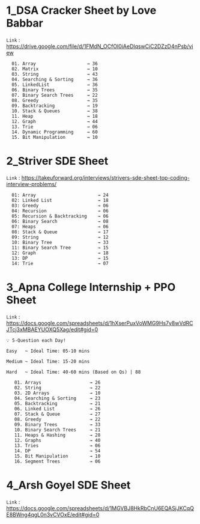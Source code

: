 # 1_DSA Cracker Sheet by Love Babbar

 ```Link``` : https://drive.google.com/file/d/1FMdN_OCfOI0iAeDlqswCiC2DZzD4nPsb/view

      01. Array                   → 36
      02. Matrix                  → 10
      03. String                  → 43
      04. Searching & Sorting     → 36
      05. LinkedList              → 36
      06. Binary Trees            → 35
      07. Binary Search Trees     → 22
      08. Greedy                  → 35
      09. Backtracking            → 19
      10. Stack & Queues          → 38
      11. Heap                    → 18
      12. Graph                   → 44
      13. Trie                    → 06
      14. Dynamic Programming     → 60
      15. Bit Manipulation        → 10

# 2_Striver SDE Sheet

 ```Link``` : https://takeuforward.org/interviews/strivers-sde-sheet-top-coding-interview-problems/

      01: Array                       → 24
      02: Linked List                 → 18
      03: Greedy                      → 06
      04: Recursion                   → 06
      05: Recursion & Backtracking    → 06
      06: Binary Search               → 08
      07: Heaps                       → 06
      08: Stack & Queue               → 17
      09: String                      → 12
      10: Binary Tree                 → 33
      11: Binary Search Tree          → 15
      12: Graph                       → 18
      13: DP                          → 15
      14: Trie                        → 07
      
  # 3_Apna College Internship + PPO Sheet
  
 ```Link``` : https://docs.google.com/spreadsheets/d/1hXserPuxVoWMG9Hs7y8wVdRCJTcj3xMBAEYUOXQ5Xag/edit#gid=0
 
 ```💡 5-Question each Day!```
 
 ``` Easy   ~ Ideal Time: 05-10 mins ```
 
 ``` Medium ~ Ideal Time: 15-20 mins ```
 
 ``` Hard   ~ Ideal Time: 40-60 mins (Based on Qs) | 88 ```
 
       01. Arrays                  → 26 
       02. String                  → 22
       03. 2D Arrays               → 10
       04. Searching & Sorting     → 23
       05. Backtracking            → 21
       06. Linked List             → 26
       07. Stack & Queue           → 27
       08. Greedy                  → 22
       09. Binary Trees            → 33
       10. Binary Search Trees     → 21
       11. Heaps & Hashing         → 28
       12. Graphs                  → 40
       13. Tries                   → 06
       14. DP                      → 54
       15. Bit Manipulation        → 10
       16. Segment Trees           → 06
       
 # 4_Arsh Goyel SDE Sheet
  ```Link``` : https://docs.google.com/spreadsheets/d/1MGVBJ8HkRbCnU6EQASjJKCqQE8BWng4qgL0n3vCVOxE/edit#gid=0
